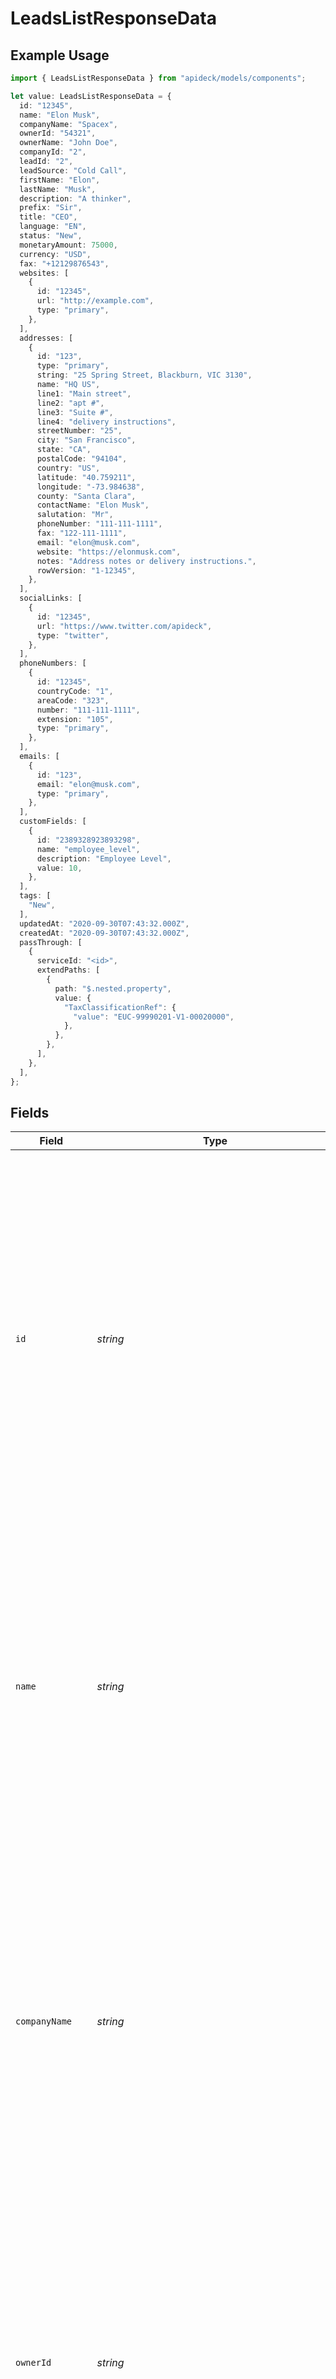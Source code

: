 # LeadsListResponseData

## Example Usage

```typescript
import { LeadsListResponseData } from "apideck/models/components";

let value: LeadsListResponseData = {
  id: "12345",
  name: "Elon Musk",
  companyName: "Spacex",
  ownerId: "54321",
  ownerName: "John Doe",
  companyId: "2",
  leadId: "2",
  leadSource: "Cold Call",
  firstName: "Elon",
  lastName: "Musk",
  description: "A thinker",
  prefix: "Sir",
  title: "CEO",
  language: "EN",
  status: "New",
  monetaryAmount: 75000,
  currency: "USD",
  fax: "+12129876543",
  websites: [
    {
      id: "12345",
      url: "http://example.com",
      type: "primary",
    },
  ],
  addresses: [
    {
      id: "123",
      type: "primary",
      string: "25 Spring Street, Blackburn, VIC 3130",
      name: "HQ US",
      line1: "Main street",
      line2: "apt #",
      line3: "Suite #",
      line4: "delivery instructions",
      streetNumber: "25",
      city: "San Francisco",
      state: "CA",
      postalCode: "94104",
      country: "US",
      latitude: "40.759211",
      longitude: "-73.984638",
      county: "Santa Clara",
      contactName: "Elon Musk",
      salutation: "Mr",
      phoneNumber: "111-111-1111",
      fax: "122-111-1111",
      email: "elon@musk.com",
      website: "https://elonmusk.com",
      notes: "Address notes or delivery instructions.",
      rowVersion: "1-12345",
    },
  ],
  socialLinks: [
    {
      id: "12345",
      url: "https://www.twitter.com/apideck",
      type: "twitter",
    },
  ],
  phoneNumbers: [
    {
      id: "12345",
      countryCode: "1",
      areaCode: "323",
      number: "111-111-1111",
      extension: "105",
      type: "primary",
    },
  ],
  emails: [
    {
      id: "123",
      email: "elon@musk.com",
      type: "primary",
    },
  ],
  customFields: [
    {
      id: "2389328923893298",
      name: "employee_level",
      description: "Employee Level",
      value: 10,
    },
  ],
  tags: [
    "New",
  ],
  updatedAt: "2020-09-30T07:43:32.000Z",
  createdAt: "2020-09-30T07:43:32.000Z",
  passThrough: [
    {
      serviceId: "<id>",
      extendPaths: [
        {
          path: "$.nested.property",
          value: {
            "TaxClassificationRef": {
              "value": "EUC-99990201-V1-00020000",
            },
          },
        },
      ],
    },
  ],
};
```

## Fields

| Field                                                                                                                                                                                                                                                                                                                                                                                                                                                                                                                                                                               | Type                                                                                                                                                                                                                                                                                                                                                                                                                                                                                                                                                                                | Required                                                                                                                                                                                                                                                                                                                                                                                                                                                                                                                                                                            | Description                                                                                                                                                                                                                                                                                                                                                                                                                                                                                                                                                                         | Example                                                                                                                                                                                                                                                                                                                                                                                                                                                                                                                                                                             |
| ----------------------------------------------------------------------------------------------------------------------------------------------------------------------------------------------------------------------------------------------------------------------------------------------------------------------------------------------------------------------------------------------------------------------------------------------------------------------------------------------------------------------------------------------------------------------------------- | ----------------------------------------------------------------------------------------------------------------------------------------------------------------------------------------------------------------------------------------------------------------------------------------------------------------------------------------------------------------------------------------------------------------------------------------------------------------------------------------------------------------------------------------------------------------------------------- | ----------------------------------------------------------------------------------------------------------------------------------------------------------------------------------------------------------------------------------------------------------------------------------------------------------------------------------------------------------------------------------------------------------------------------------------------------------------------------------------------------------------------------------------------------------------------------------- | ----------------------------------------------------------------------------------------------------------------------------------------------------------------------------------------------------------------------------------------------------------------------------------------------------------------------------------------------------------------------------------------------------------------------------------------------------------------------------------------------------------------------------------------------------------------------------------- | ----------------------------------------------------------------------------------------------------------------------------------------------------------------------------------------------------------------------------------------------------------------------------------------------------------------------------------------------------------------------------------------------------------------------------------------------------------------------------------------------------------------------------------------------------------------------------------- |
| `id`                                                                                                                                                                                                                                                                                                                                                                                                                                                                                                                                                                                | *string*                                                                                                                                                                                                                                                                                                                                                                                                                                                                                                                                                                            | :heavy_minus_sign:                                                                                                                                                                                                                                                                                                                                                                                                                                                                                                                                                                  | A unique identifier for the contact within the CRM system. This identifier is automatically generated by the system when a lead is created and is used to precisely target and update the correct lead record. Although not required for the update operation, providing this ensures that the correct lead is modified, especially in systems with large datasets where name collisions might occur. It is crucial for maintaining data integrity and avoiding accidental updates to the wrong record.                                                                             | 12345                                                                                                                                                                                                                                                                                                                                                                                                                                                                                                                                                                               |
| `name`                                                                                                                                                                                                                                                                                                                                                                                                                                                                                                                                                                              | *string*                                                                                                                                                                                                                                                                                                                                                                                                                                                                                                                                                                            | :heavy_check_mark:                                                                                                                                                                                                                                                                                                                                                                                                                                                                                                                                                                  | The full name of the lead, which serves as a primary identifier in the CRM system. This field is required to ensure that the lead can be easily recognized and managed within the CRM. It is essential for personalized communication and for linking the lead to other records, such as interactions and transactions. The name should be entered in a format that is consistent with other records to maintain uniformity across the system.                                                                                                                                      | Elon Musk                                                                                                                                                                                                                                                                                                                                                                                                                                                                                                                                                                           |
| `companyName`                                                                                                                                                                                                                                                                                                                                                                                                                                                                                                                                                                       | *string*                                                                                                                                                                                                                                                                                                                                                                                                                                                                                                                                                                            | :heavy_check_mark:                                                                                                                                                                                                                                                                                                                                                                                                                                                                                                                                                                  | The name of the company with which the lead is associated. This field is required to establish a clear connection between the lead and their business context, which is vital for B2B interactions. It helps in categorizing and segmenting leads based on their business affiliations, enabling targeted marketing and sales strategies. The company name should be accurate and reflect the official business name to ensure consistency across records.                                                                                                                          | Spacex                                                                                                                                                                                                                                                                                                                                                                                                                                                                                                                                                                              |
| `ownerId`                                                                                                                                                                                                                                                                                                                                                                                                                                                                                                                                                                           | *string*                                                                                                                                                                                                                                                                                                                                                                                                                                                                                                                                                                            | :heavy_minus_sign:                                                                                                                                                                                                                                                                                                                                                                                                                                                                                                                                                                  | The unique identifier of the user or agent who owns or is responsible for managing the lead. This field, while not required, is important for assigning accountability and tracking the lead's progress through the sales pipeline. It allows for efficient delegation and follow-up actions by the responsible party. The owner ID should correspond to a valid user in the system to ensure proper assignment and management.                                                                                                                                                     | 54321                                                                                                                                                                                                                                                                                                                                                                                                                                                                                                                                                                               |
| `ownerName`                                                                                                                                                                                                                                                                                                                                                                                                                                                                                                                                                                         | *string*                                                                                                                                                                                                                                                                                                                                                                                                                                                                                                                                                                            | :heavy_minus_sign:                                                                                                                                                                                                                                                                                                                                                                                                                                                                                                                                                                  | The name of the individual who owns or is responsible for the lead. This field, although not required, provides a human-readable reference to the lead's owner, facilitating easier recognition and communication. It complements the owner ID by offering a more intuitive way to identify the responsible party, especially in reports and dashboards. The owner name should match the user's official name in the system for consistency.                                                                                                                                        | John Doe                                                                                                                                                                                                                                                                                                                                                                                                                                                                                                                                                                            |
| `companyId`                                                                                                                                                                                                                                                                                                                                                                                                                                                                                                                                                                         | *string*                                                                                                                                                                                                                                                                                                                                                                                                                                                                                                                                                                            | :heavy_minus_sign:                                                                                                                                                                                                                                                                                                                                                                                                                                                                                                                                                                  | The unique identifier for the company that the lead is associated with. This ID links the lead to its parent company within the CRM, ensuring that all interactions and updates are correctly attributed to the right organization. It is essential for maintaining accurate records of which company the lead belongs to, especially in scenarios where leads are transferred between companies or when analyzing lead data by company. This field is optional but recommended for leads that are part of a larger corporate structure.                                            | 2                                                                                                                                                                                                                                                                                                                                                                                                                                                                                                                                                                                   |
| `leadId`                                                                                                                                                                                                                                                                                                                                                                                                                                                                                                                                                                            | *string*                                                                                                                                                                                                                                                                                                                                                                                                                                                                                                                                                                            | :heavy_minus_sign:                                                                                                                                                                                                                                                                                                                                                                                                                                                                                                                                                                  | The unique identifier for the lead within the CRM system. This ID is crucial for distinguishing between different leads, especially when multiple leads have similar names or details. It serves as the primary key for updating the lead's information and must be used accurately to ensure that the correct lead record is modified. Although not required in the request body, it is typically used in conjunction with the path parameter to confirm the lead being updated.                                                                                                   | 2                                                                                                                                                                                                                                                                                                                                                                                                                                                                                                                                                                                   |
| `leadSource`                                                                                                                                                                                                                                                                                                                                                                                                                                                                                                                                                                        | *string*                                                                                                                                                                                                                                                                                                                                                                                                                                                                                                                                                                            | :heavy_minus_sign:                                                                                                                                                                                                                                                                                                                                                                                                                                                                                                                                                                  | The origin or method through which the lead was acquired, such as 'web', 'referral', or 'trade show'. Understanding the lead source is vital for tracking the effectiveness of marketing campaigns and sales strategies. This information helps in analyzing which channels are most successful in generating leads and can guide future marketing efforts. While optional, providing the lead source can enhance the quality of lead data analytics.                                                                                                                               | Cold Call                                                                                                                                                                                                                                                                                                                                                                                                                                                                                                                                                                           |
| `firstName`                                                                                                                                                                                                                                                                                                                                                                                                                                                                                                                                                                         | *string*                                                                                                                                                                                                                                                                                                                                                                                                                                                                                                                                                                            | :heavy_minus_sign:                                                                                                                                                                                                                                                                                                                                                                                                                                                                                                                                                                  | The given name of the lead, used for personalization in communications and record-keeping. Including the first name is important for creating a personalized experience for the lead, which can improve engagement and conversion rates. This field should be filled with the lead's legal first name or preferred name for accurate identification and communication.                                                                                                                                                                                                              | Elon                                                                                                                                                                                                                                                                                                                                                                                                                                                                                                                                                                                |
| `lastName`                                                                                                                                                                                                                                                                                                                                                                                                                                                                                                                                                                          | *string*                                                                                                                                                                                                                                                                                                                                                                                                                                                                                                                                                                            | :heavy_minus_sign:                                                                                                                                                                                                                                                                                                                                                                                                                                                                                                                                                                  | The surname or family name of the lead, essential for identification and formal communication. The last name is used in conjunction with the first name to uniquely identify a lead within the CRM, especially in cases where multiple leads share the same first name. It is important for maintaining professional correspondence and ensuring that records are complete and accurate.                                                                                                                                                                                            | Musk                                                                                                                                                                                                                                                                                                                                                                                                                                                                                                                                                                                |
| `description`                                                                                                                                                                                                                                                                                                                                                                                                                                                                                                                                                                       | *string*                                                                                                                                                                                                                                                                                                                                                                                                                                                                                                                                                                            | :heavy_minus_sign:                                                                                                                                                                                                                                                                                                                                                                                                                                                                                                                                                                  | A detailed narrative about the lead, capturing essential information that provides context and background. This field can include notes on the lead's interests, needs, and any previous interactions. It is valuable for sales and marketing teams to tailor their approach and communication strategies. While not mandatory, providing a comprehensive description can enhance the personalization of follow-up actions and improve lead engagement.                                                                                                                             | A thinker                                                                                                                                                                                                                                                                                                                                                                                                                                                                                                                                                                           |
| `prefix`                                                                                                                                                                                                                                                                                                                                                                                                                                                                                                                                                                            | *string*                                                                                                                                                                                                                                                                                                                                                                                                                                                                                                                                                                            | :heavy_minus_sign:                                                                                                                                                                                                                                                                                                                                                                                                                                                                                                                                                                  | An optional field to specify the lead's prefix, such as Mr., Ms., Dr., etc. This is used to address the lead appropriately in communications and can contribute to a more personalized and respectful interaction. Although not required, including a prefix can enhance the professionalism of correspondence and is particularly useful in formal business environments.                                                                                                                                                                                                          | Sir                                                                                                                                                                                                                                                                                                                                                                                                                                                                                                                                                                                 |
| `title`                                                                                                                                                                                                                                                                                                                                                                                                                                                                                                                                                                             | *string*                                                                                                                                                                                                                                                                                                                                                                                                                                                                                                                                                                            | :heavy_minus_sign:                                                                                                                                                                                                                                                                                                                                                                                                                                                                                                                                                                  | The professional job title of the lead, such as 'Marketing Manager' or 'Sales Director'. This information helps in understanding the lead's role and level of decision-making authority within their organization. It is useful for segmenting leads and tailoring communication strategies based on their professional responsibilities. While optional, providing a job title can significantly aid in targeting the right message to the right person.                                                                                                                           | CEO                                                                                                                                                                                                                                                                                                                                                                                                                                                                                                                                                                                 |
| `language`                                                                                                                                                                                                                                                                                                                                                                                                                                                                                                                                                                          | *string*                                                                                                                                                                                                                                                                                                                                                                                                                                                                                                                                                                            | :heavy_minus_sign:                                                                                                                                                                                                                                                                                                                                                                                                                                                                                                                                                                  | The preferred language of communication for the lead, represented by a two-letter ISO 639-1 code (e.g., 'EN' for English). This field is crucial for ensuring that all communications are conducted in a language the lead understands, thereby improving engagement and reducing misunderstandings. It supports internationalization and localization efforts, making it easier to manage leads from diverse linguistic backgrounds. Although optional, specifying the language can enhance the effectiveness of communication strategies.                                         | EN                                                                                                                                                                                                                                                                                                                                                                                                                                                                                                                                                                                  |
| `status`                                                                                                                                                                                                                                                                                                                                                                                                                                                                                                                                                                            | *string*                                                                                                                                                                                                                                                                                                                                                                                                                                                                                                                                                                            | :heavy_minus_sign:                                                                                                                                                                                                                                                                                                                                                                                                                                                                                                                                                                  | The current status of the lead within the CRM system, such as 'New', 'Contacted', 'Qualified', etc. This field is instrumental in tracking the lead's journey through the sales pipeline and helps in prioritizing follow-up actions. It provides insights into the lead's engagement level and readiness to proceed to the next stage. While not mandatory, updating the status regularly can improve sales forecasting and resource allocation.                                                                                                                                   | New                                                                                                                                                                                                                                                                                                                                                                                                                                                                                                                                                                                 |
| `monetaryAmount`                                                                                                                                                                                                                                                                                                                                                                                                                                                                                                                                                                    | *number*                                                                                                                                                                                                                                                                                                                                                                                                                                                                                                                                                                            | :heavy_minus_sign:                                                                                                                                                                                                                                                                                                                                                                                                                                                                                                                                                                  | The total financial value associated with the lead, representing potential revenue. This field is crucial for forecasting and prioritizing leads based on their potential impact on sales. It should be a positive number, reflecting the expected deal size in the specified currency. Commonly used by sales teams to assess lead quality and allocate resources effectively.                                                                                                                                                                                                     | 75000                                                                                                                                                                                                                                                                                                                                                                                                                                                                                                                                                                               |
| `currency`                                                                                                                                                                                                                                                                                                                                                                                                                                                                                                                                                                          | [components.LeadsListResponseCurrency](../../models/components/leadslistresponsecurrency.md)                                                                                                                                                                                                                                                                                                                                                                                                                                                                                        | :heavy_minus_sign:                                                                                                                                                                                                                                                                                                                                                                                                                                                                                                                                                                  | Specifies the currency type for the monetary amount associated with the lead, following the ISO 4217 standard (e.g., USD for US Dollar, EUR for Euro). This ensures consistency in financial reporting and analysis across different regions and markets. It is essential for accurate financial calculations and comparisons, especially in multinational operations.                                                                                                                                                                                                              | USD                                                                                                                                                                                                                                                                                                                                                                                                                                                                                                                                                                                 |
| `fax`                                                                                                                                                                                                                                                                                                                                                                                                                                                                                                                                                                               | *string*                                                                                                                                                                                                                                                                                                                                                                                                                                                                                                                                                                            | :heavy_minus_sign:                                                                                                                                                                                                                                                                                                                                                                                                                                                                                                                                                                  | The contact fax number for the lead, which may be used for sending documents or formal communications. Although less common in digital communications, it remains relevant in industries where faxing is still a standard practice. The number should include the country code and area code for international consistency.                                                                                                                                                                                                                                                         | +12129876543                                                                                                                                                                                                                                                                                                                                                                                                                                                                                                                                                                        |
| `websites`                                                                                                                                                                                                                                                                                                                                                                                                                                                                                                                                                                          | [components.LeadsListResponseWebsites](../../models/components/leadslistresponsewebsites.md)[]                                                                                                                                                                                                                                                                                                                                                                                                                                                                                      | :heavy_minus_sign:                                                                                                                                                                                                                                                                                                                                                                                                                                                                                                                                                                  | A list of websites associated with the lead, providing additional context or resources related to the lead's business or personal interests. This can include corporate websites, personal blogs, or social media profiles. Useful for sales and marketing teams to gather more information about the lead's online presence and engagement.                                                                                                                                                                                                                                        |                                                                                                                                                                                                                                                                                                                                                                                                                                                                                                                                                                                     |
| `addresses`                                                                                                                                                                                                                                                                                                                                                                                                                                                                                                                                                                         | [components.LeadsListResponseAddresses](../../models/components/leadslistresponseaddresses.md)[]                                                                                                                                                                                                                                                                                                                                                                                                                                                                                    | :heavy_minus_sign:                                                                                                                                                                                                                                                                                                                                                                                                                                                                                                                                                                  | An array of address objects associated with the lead. Each address provides location details that can be used for geographical analysis, regional marketing strategies, or logistical planning. This array can include multiple addresses, such as home, work, or billing addresses, offering a comprehensive view of the lead's physical locations.                                                                                                                                                                                                                                |                                                                                                                                                                                                                                                                                                                                                                                                                                                                                                                                                                                     |
| `socialLinks`                                                                                                                                                                                                                                                                                                                                                                                                                                                                                                                                                                       | [components.LeadsListResponseSocialLinks](../../models/components/leadslistresponsesociallinks.md)[]                                                                                                                                                                                                                                                                                                                                                                                                                                                                                | :heavy_minus_sign:                                                                                                                                                                                                                                                                                                                                                                                                                                                                                                                                                                  | An array containing the social media links associated with the lead. Each entry in this array represents a different social media profile, allowing for a comprehensive view of the lead's online presence. This can be particularly useful for sales and marketing teams to understand the lead's interests and engagement across various platforms. The array can include multiple entries, each with its own unique identifier and URL.                                                                                                                                          |                                                                                                                                                                                                                                                                                                                                                                                                                                                                                                                                                                                     |
| `phoneNumbers`                                                                                                                                                                                                                                                                                                                                                                                                                                                                                                                                                                      | [components.LeadsListResponsePhoneNumbers](../../models/components/leadslistresponsephonenumbers.md)[]                                                                                                                                                                                                                                                                                                                                                                                                                                                                              | :heavy_minus_sign:                                                                                                                                                                                                                                                                                                                                                                                                                                                                                                                                                                  | A collection of phone number objects associated with the lead. Each object within the array can contain details such as the phone number's unique identifier, country code, and area code. This array allows for storing multiple contact numbers, facilitating diverse communication channels with the lead. It is optional but useful for leads with multiple contact numbers.                                                                                                                                                                                                    |                                                                                                                                                                                                                                                                                                                                                                                                                                                                                                                                                                                     |
| `emails`                                                                                                                                                                                                                                                                                                                                                                                                                                                                                                                                                                            | [components.LeadsListResponseEmails](../../models/components/leadslistresponseemails.md)[]                                                                                                                                                                                                                                                                                                                                                                                                                                                                                          | :heavy_minus_sign:                                                                                                                                                                                                                                                                                                                                                                                                                                                                                                                                                                  | A collection of email addresses associated with the lead. This array can include multiple entries to accommodate different contact points, such as personal and work emails, enhancing the flexibility and reach of communication strategies.                                                                                                                                                                                                                                                                                                                                       |                                                                                                                                                                                                                                                                                                                                                                                                                                                                                                                                                                                     |
| `customFields`                                                                                                                                                                                                                                                                                                                                                                                                                                                                                                                                                                      | [components.LeadsListResponseCustomFields](../../models/components/leadslistresponsecustomfields.md)[]                                                                                                                                                                                                                                                                                                                                                                                                                                                                              | :heavy_minus_sign:                                                                                                                                                                                                                                                                                                                                                                                                                                                                                                                                                                  | An array of custom fields that allow for additional, user-defined data to be associated with the lead. These fields enable customization and flexibility, accommodating unique business needs and enhancing lead profiles with specific information not covered by standard fields.                                                                                                                                                                                                                                                                                                 |                                                                                                                                                                                                                                                                                                                                                                                                                                                                                                                                                                                     |
| `tags`                                                                                                                                                                                                                                                                                                                                                                                                                                                                                                                                                                              | *string*[]                                                                                                                                                                                                                                                                                                                                                                                                                                                                                                                                                                          | :heavy_minus_sign:                                                                                                                                                                                                                                                                                                                                                                                                                                                                                                                                                                  | An array of tags associated with the lead, used to categorize or label the lead for easier identification and filtering within the CRM. Tags can represent various attributes or statuses, such as 'VIP', 'Prospect', or 'Follow-up', and help in organizing leads based on specific criteria. This property is optional but can significantly enhance lead management by enabling quick searches and segmentation.                                                                                                                                                                 | [<br/>"New"<br/>]                                                                                                                                                                                                                                                                                                                                                                                                                                                                                                                                                                   |
| `customMappings`                                                                                                                                                                                                                                                                                                                                                                                                                                                                                                                                                                    | [components.LeadsListResponseCustomMappings](../../models/components/leadslistresponsecustommappings.md)                                                                                                                                                                                                                                                                                                                                                                                                                                                                            | :heavy_minus_sign:                                                                                                                                                                                                                                                                                                                                                                                                                                                                                                                                                                  | This object contains the results of any custom mappings configured for the lead resource. Custom mappings allow for the alignment of CRM fields with external systems or specific business processes, ensuring that data is accurately transferred and interpreted across different platforms. This property is particularly useful when integrating with third-party services or when custom workflows are in place, providing a seamless data exchange experience.                                                                                                                |                                                                                                                                                                                                                                                                                                                                                                                                                                                                                                                                                                                     |
| `updatedAt`                                                                                                                                                                                                                                                                                                                                                                                                                                                                                                                                                                         | *string*                                                                                                                                                                                                                                                                                                                                                                                                                                                                                                                                                                            | :heavy_minus_sign:                                                                                                                                                                                                                                                                                                                                                                                                                                                                                                                                                                  | The 'updated_at' field represents the timestamp when the lead record was last modified, formatted in ISO 8601. This field is crucial for tracking changes and ensuring data consistency across systems. It is automatically updated by the system upon any modification to the lead record, providing a reliable audit trail for data updates. While not required in the request body, it is essential for applications that need to synchronize data changes or maintain historical records of lead modifications.                                                                 | 2020-09-30T07:43:32.000Z                                                                                                                                                                                                                                                                                                                                                                                                                                                                                                                                                            |
| `createdAt`                                                                                                                                                                                                                                                                                                                                                                                                                                                                                                                                                                         | *string*                                                                                                                                                                                                                                                                                                                                                                                                                                                                                                                                                                            | :heavy_minus_sign:                                                                                                                                                                                                                                                                                                                                                                                                                                                                                                                                                                  | The 'created_at' field indicates the timestamp when the lead record was initially created, formatted in ISO 8601. This field is important for understanding the lifecycle of a lead and for reporting purposes, such as calculating the age of a lead or tracking lead generation trends over time. Although not required in the request body for updates, it provides context and historical data that can be valuable for analytics and auditing.                                                                                                                                 | 2020-09-30T07:43:32.000Z                                                                                                                                                                                                                                                                                                                                                                                                                                                                                                                                                            |
| `passThrough`                                                                                                                                                                                                                                                                                                                                                                                                                                                                                                                                                                       | [components.LeadsListResponsePassThrough](../../models/components/leadslistresponsepassthrough.md)[]                                                                                                                                                                                                                                                                                                                                                                                                                                                                                | :heavy_minus_sign:                                                                                                                                                                                                                                                                                                                                                                                                                                                                                                                                                                  | The 'pass_through' property is an array that allows the inclusion of service-specific custom data or structured modifications within the request body when updating lead resources. This feature is particularly useful for integrating with third-party services that require additional parameters or configurations not covered by standard fields. It enables flexibility and extensibility in handling unique business requirements or workflows that involve multiple systems. Each entry in the array should adhere to the expected structure defined by the target service. |                                                                                                                                                                                                                                                                                                                                                                                                                                                                                                                                                                                     |